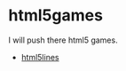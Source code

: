 # html5games
I will push there html5 games.


 * [html5lines](https://urvanov.ru/projects/games/html5lines/)
